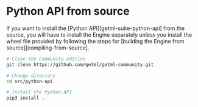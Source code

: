 
# Python API from source

If you want to install the [Python API][getml-suite-python-api] from the source,
you will have to install the Engine separately unless you install the wheel file provided by following the steps for [building the Engine from source][compiling-from-source].

```bash
# Clone the Community edition
git clone https://github.com/getml/getml-community.git

# Change directory 
cd src/python-api

# Install the Python API
pip3 install .
```

